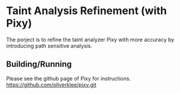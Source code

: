 

# Taint Analysis Refinement (with Pixy)

The porject is to refine the taint analyzer Pixy with more accuracy by introducing path sensitive analysis.

## Building/Running 

Please see the github page of Pixy for instructions.
https://github.com/oliverklee/pixy.git

